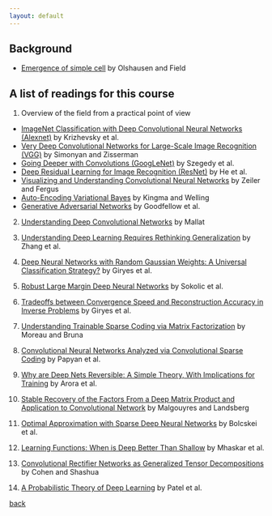 ```yaml
---
layout: default
---
```


## Background
* [Emergence of simple cell](https://courses.cs.washington.edu/courses/cse528/11sp/Olshausen-nature-paper.pdf) by Olshausen and Field

## A list of readings for this course
1. Overview of the field from a practical point of view
- [ImageNet Classification with Deep Convolutional Neural Networks (Alexnet)](https://papers.nips.cc/paper/4824-imagenet-classification-with-deep-convolutional-neural-networks.pdf) by Krizhevsky et al.
- [Very Deep Convolutional Networks for Large-Scale Image Recognition (VGG)](https://arxiv.org/abs/1409.1556) by Simonyan and Zisserman
- [Going Deeper with Convolutions (GoogLeNet)](https://arxiv.org/pdf/1409.4842.pdf) by Szegedy et al.
- [Deep Residual Learning for Image Recognition (ResNet)](https://arxiv.org/abs/1512.03385) by He et al.
- [Visualizing and Understanding Convolutional Neural Networks](https://www.cs.nyu.edu/~fergus/papers/zeilerECCV2014.pdf) by Zeiler and Fergus
- [Auto-Encoding Variational Bayes](https://arxiv.org/abs/1312.6114) by Kingma and Welling
- [Generative Adversarial Networks](https://arxiv.org/abs/1406.2661) by Goodfellow et al.
2. [Understanding Deep Convolutional Networks](https://arxiv.org/pdf/1601.04920.pdf) by Mallat
3. [Understanding Deep Learning Requires Rethinking Generalization](https://arxiv.org/abs/1611.03530) by Zhang et al.
4. [Deep Neural Networks with Random Gaussian Weights: A Universal Classification Strategy?](https://arxiv.org/abs/1504.08291) by Giryes et al.
5. [Robust Large Margin Deep Neural Networks](https://arxiv.org/abs/1605.08254) by Sokolic et al.
6. [Tradeoffs between Convergence Speed and Reconstruction Accuracy in Inverse Problems](https://arxiv.org/abs/1605.09232) by Giryes et al.
7. [Understanding Trainable Sparse Coding via Matrix Factorization](https://arxiv.org/pdf/1609.00285.pdf) by Moreau and Bruna
8. [Convolutional Neural Networks Analyzed via Convolutional Sparse Coding](https://arxiv.org/pdf/1607.08194.pdf) by Papyan et al.
9. [Why are Deep Nets Reversible: A Simple Theory, With Implications for Training](https://arxiv.org/pdf/1511.05653.pdf) by Arora et al.
10. [Stable Recovery of the Factors From a Deep Matrix Product and Application to Convolutional Network](https://arxiv.org/abs/1703.08044) by Malgouyres and Landsberg
11. [Optimal Approximation with Sparse Deep Neural Networks](https://www.nari.ee.ethz.ch/commth//pubs/files/deep-approx-17.pdf) by Bolcskei et al.

12. [Learning Functions: When is Deep Better Than Shallow](https://arxiv.org/abs/1603.00988) by Mhaskar et al.
13. [Convolutional Rectifier Networks as Generalized Tensor Decompositions](https://arxiv.org/abs/1603.00162) by Cohen and Shashua
14. [A Probabilistic Theory of Deep Learning](https://arxiv.org/abs/1504.00641) by Patel et al.

[back](./)

